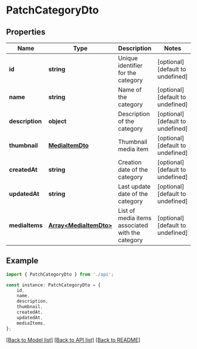 # PatchCategoryDto


## Properties

Name | Type | Description | Notes
------------ | ------------- | ------------- | -------------
**id** | **string** | Unique identifier for the category | [optional] [default to undefined]
**name** | **string** | Name of the category | [optional] [default to undefined]
**description** | **object** | Description of the category | [optional] [default to undefined]
**thumbnail** | [**MediaItemDto**](MediaItemDto.md) | Thumbnail media item | [optional] [default to undefined]
**createdAt** | **string** | Creation date of the category | [optional] [default to undefined]
**updatedAt** | **string** | Last update date of the category | [optional] [default to undefined]
**mediaItems** | [**Array&lt;MediaItemDto&gt;**](MediaItemDto.md) | List of media items associated with the category | [optional] [default to undefined]

## Example

```typescript
import { PatchCategoryDto } from './api';

const instance: PatchCategoryDto = {
    id,
    name,
    description,
    thumbnail,
    createdAt,
    updatedAt,
    mediaItems,
};
```

[[Back to Model list]](../README.md#documentation-for-models) [[Back to API list]](../README.md#documentation-for-api-endpoints) [[Back to README]](../README.md)

